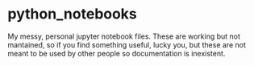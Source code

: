 # python_notebooks
My messy, personal jupyter notebook files. 
These are working but not mantained, so if you find something useful, 
lucky you, but these are not meant to be used by other people so documentation is inexistent.
